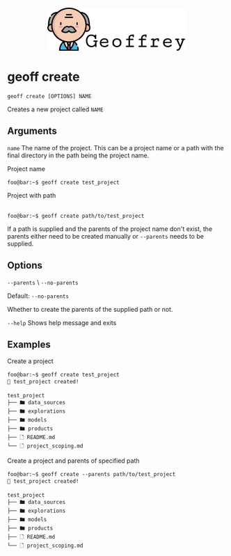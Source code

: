 <p align="center">
    <img src="../static/images/geoffrey-logo.png">
</p>

# geoff create

```shell
geoff create [OPTIONS] NAME
```

Creates a new project called `NAME`

## Arguments

`name`
The name of the project. This can be a project name or a path with the final directory in the path being the project name.

Project name

```shell
foo@bar:~$ geoff create test_project
```

Project with path

```shell

foo@bar:~$ geoff create path/to/test_project
```


If a path is supplied and the parents of the project name don't exist, the parents either need to be created manually or `--parents` needs to be supplied.

## Options

`--parents` \ `--no-parents`

Default: `--no-parents`

Whether to create the parents of the supplied path or not.

`--help`
Shows help message and exits

## Examples

Create a project

```shell
foo@bar:~$ geoff create test_project
🚀 test_project created!

test_project
├── 🖿 data_sources
├── 🖿 explorations
├── 🖿 models
├── 🖿 products
├── 🗋 README.md
└── 🗋 project_scoping.md
```

Create a project and parents of specified path

```shell
foo@bar:~$ geoff create --parents path/to/test_project
🚀 test_project created!

test_project
├── 🖿 data_sources
├── 🖿 explorations
├── 🖿 models
├── 🖿 products
├── 🗋 README.md
└── 🗋 project_scoping.md
```
